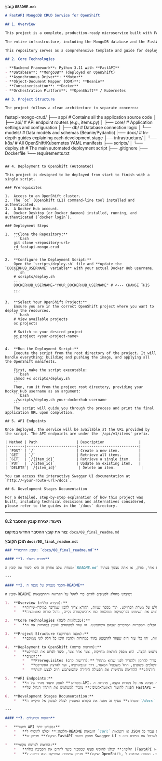 **קובץ `README.md`:**
```markdown
# FastAPI MongoDB CRUD Service for OpenShift

## 1. Overview

This project is a complete, production-ready microservice built with FastAPI. It provides a full CRUD (Create, Read, Update, Delete) API for managing "item" documents stored in a MongoDB database.

The entire infrastructure, including the MongoDB database and the FastAPI application, is designed to be deployed and managed on an OpenShift cluster using declarative YAML manifests and a fully automated deployment script. The project emphasizes clean architecture, security best practices (using Secrets), and automation.

This repository serves as a comprehensive template and guide for deploying stateful Python applications on OpenShift.

## 2. Core Technologies

- **Backend Framework**: Python 3.11 with **FastAPI**
- **Database**: **MongoDB** (deployed on OpenShift)
- **Asynchronous Driver**: **Motor**
- **Object-Document Mapper (ODM)**: **Beanie**
- **Containerization**: **Docker**
- **Orchestration Platform**: **OpenShift** / Kubernetes

## 3. Project Structure

The project follows a clean architecture to separate concerns:

```
fastapi-mongo-crud/
├── app/                  # Contains all the application source code
│   ├── api/              # API endpoint routers (e.g., items.py)
│   ├── core/             # Application settings and configuration
│   ├── db/               # Database connection logic
│   └── models/           # Data models and schemas (Beanie/Pydantic)
├── docs/                 # In-depth guides explaining each development stage
├── infrastructure/
│   └── k8s/              # All OpenShift/Kubernetes YAML manifests
├── scripts/
│   └── deploy.sh         # The main automated deployment script
├── .gitignore
├── Dockerfile
└── requirements.txt
```

## 4. Deployment to OpenShift (Automated)

This project is designed to be deployed from start to finish with a single script.

### Prerequisites

1.  Access to an OpenShift cluster.
2.  The `oc` (OpenShift CLI) command-line tool installed and authenticated.
3.  A Docker Hub account.
4.  Docker Desktop (or Docker daemon) installed, running, and authenticated (`docker login`).

### Deployment Steps

1.  **Clone the Repository:**
    ```bash
    git clone <repository-url>
    cd fastapi-mongo-crud
    ```

2.  **Configure the Deployment Script:**
    Open the `scripts/deploy.sh` file and **update the `DOCKERHUB_USERNAME` variable** with your actual Docker Hub username.
    ```sh
    # scripts/deploy.sh
    ...
    DOCKERHUB_USERNAME="YOUR_DOCKERHUB_USERNAME" # <--- CHANGE THIS
    ...
    ```

3.  **Select Your OpenShift Project:**
    Ensure you are in the correct OpenShift project where you want to deploy the resources.
    ```bash
    # View available projects
    oc projects
    
    # Switch to your desired project
    oc project <your-project-name>
    ```

4.  **Run the Deployment Script:**
    Execute the script from the root directory of the project. It will handle everything: building and pushing the image, and applying all the OpenShift manifests.

    First, make the script executable:
    ```bash
    chmod +x scripts/deploy.sh
    ```
    Then, run it from the project root directory, providing your Docker Hub username as an argument:
    ```bash
    ./scripts/deploy.sh your-dockerhub-username
    ```
    The script will guide you through the process and print the final application URL upon completion.

## 5. API Endpoints

Once deployed, the service will be available at the URL provided by the script. The API endpoints are under the `/api/v1/items` prefix.

| Method | Path                  | Description                |
|--------|-----------------------|----------------------------|
| `POST` | `/`                   | Create a new item.         |
| `GET`  | `/`                   | Retrieve all items.        |
| `GET`  | `/{item_id}`          | Retrieve a single item.    |
| `PUT`  | `/{item_id}`          | Update an existing item.   |
| `DELETE`| `/{item_id}`          | Delete an item.            |

You can access the interactive Swagger UI documentation at `http://<your-route-url>/docs`.

## 6. Development Stages Documentation

For a detailed, step-by-step explanation of how this project was built, including technical decisions and alternatives considered, please refer to the guides in the `/docs` directory.
```

---

#### **8.2 תיעוד: יצירת קובץ ההסבר**

צור את קובץ ההסבר החדש במיקום: `docs/08_final_readme.md`

**תוכן הקובץ `docs/08_final_readme.md`:**

````markdown
### **קובץ הדרכה: `docs/08_final_readme.md`**

#### **1. מטרת השלב**

מטרת שלב אחרון זה היא ליצור את קובץ ה-`README.md` הראשי של הפרויקט. קובץ זה הוא "דף הבית" והתיעוד המרכזי עבור כל מי שמגיע לפרויקט – בין אם זה מפתח אחר, בודק, או אתה עצמך בעתיד. README טוב צריך להסביר בקצרה מה הפרויקט עושה, להציג את המבנה והטכנולוגיות שלו, ולספק הוראות הפעלה ברורות ופשוטות.

---

#### **2. הסבר מעמיק על מבנה ה-README**

קובץ ה-README שיצרנו מחולק לסעיפים לוגיים כדי להקל על הקריאה וההתמצאות:

1.  **Overview (סקירה כללית):**
    *   **מטרה:** לתת לקורא תיאור קצר וקולע של מטרת הפרויקט. תוך מספר שניות, הקורא צריך להבין שמדובר במיקרו-שירות CRUD עם FastAPI ו-MongoDB המיועד ל-OpenShift.
    *   **דגשים:** מדגיש את השימוש בפרקטיקות מומלצות כמו ארכיטקטורה נקייה, ניהול סודות ואוטומציה.

2.  **Core Technologies (טכנולוגיות ליבה):**
    *   **מטרה:** להציג בצורה ברורה את הכלים והספריות המרכזיים שבהם השתמשנו. זה עוזר למפתחים להבין במהירות את ה-"stack" הטכנולוגי של הפרויקט.

3.  **Project Structure (מבנה הפרויקט):**
    *   **מטרה:** הצגה ויזואלית של מבנה התיקיות. זהו כלי עזר חזק שעוזר להתמצא בקוד במהירות ולהבין היכן כל חלק לוגי ממוקם.

4.  **Deployment to OpenShift (הוראות פריסה):**
    *   **מטרה:** זהו הסעיף החשוב ביותר למשתמש הקצה. הוא מספק הוראות מדויקות, צעד אחר צעד, כיצד לפרוס את הפרויקט.
    *   **דגשים:**
        *   **Prerequisites (דרישות קדם):** מציין בבירור מה המשתמש צריך להתקין ולהגדיר לפני שהוא מתחיל.
        *   **שלבים ממוספרים וברורים:** ההוראות מחולקות לשלבים פשוטים, החל משכפול המאגר, דרך קונפיגורציה, ועד להרצת הסקריפט.
        *   **הדגשת הפעולה הידנית:** ההוראות מדגישות את הפעולה היחידה שהמשתמש חייב לבצע ידנית (עדכון שם המשתמש ב-Docker Hub), כדי למנוע טעויות.

5.  **API Endpoints:**
    *   **מטרה:** לספק תיעוד מהיר של ה-API. טבלה פשוטה מציגה את כל נקודות הקצה, מתודות ה-HTTP שלהן, ותיאור קצר.
    *   **הפניה לתיעוד האינטראקטיבי:** מזכיר למשתמש את היתרון הגדול של FastAPI – התיעוד האוטומטי (`/docs`), שהוא המקום הטוב ביותר לחקור ולבדוק את ה-API.

6.  **Development Stages Documentation:**
    *   **מטרה:** סעיף זה מפנה את הקורא המעוניין לצלול לעומק אל תיקיית ה-`/docs` שיצרנו. הוא מסביר ששם ניתן למצוא הסברים מפורטים על כל שלב ושלב בתהליך הפיתוח.

---

#### **3. חלופות ושיקולים**

*   **תיעוד API מפורט יותר:**
    *   **חלופה:** יכולנו להוסיף ל-README דוגמאות `curl` או דוגמאות JSON של גוף הבקשה והתשובה עבור כל endpoint.
    *   **שיקול:** מכיוון ש-FastAPI מספק תיעוד Swagger UI מעולה ואינטראקטיבי, אין צורך ממשי לשכפל את המידע הזה ב-README. עדיף להפנות את המשתמש לכלי הייעודי והטוב יותר.

*   **הוראות לפיתוח מקומי:**
    *   **חלופה:** יכולנו להוסיף סעיף שמסביר כיצד להרים את הסביבה כולה (FastAPI ו-MongoDB) על המחשב המקומי באמצעות `docker-compose`.
    *   **שיקול:** מכיוון שמטרת הפרויקט היא פריסה ל-OpenShift, בחרנו להתמקד בהוראות הפריסה לסביבת היעד. הוספת הוראות ל-docker-compose הייתה מאריכה את הקובץ ועלולה לבלבל.

````

